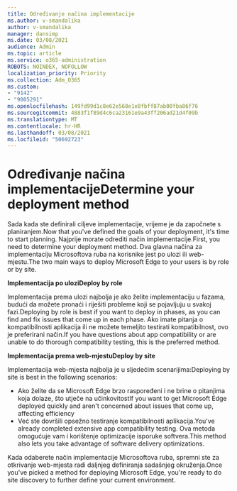```yaml
---
title: Određivanje načina implementacije
ms.author: v-smandalika
author: v-smandalika
manager: dansimp
ms.date: 03/08/2021
audience: Admin
ms.topic: article
ms.service: o365-administration
ROBOTS: NOINDEX, NOFOLLOW
localization_priority: Priority
ms.collection: Adm_O365
ms.custom:
- "9142"
- "9005291"
ms.openlocfilehash: 149fd99d1c8e62e568e1e8fbff87ab00fba86f76
ms.sourcegitcommit: 4883f1f89d4c6ca23161e9a43ff206ad21d4f09b
ms.translationtype: MT
ms.contentlocale: hr-HR
ms.lasthandoff: 03/08/2021
ms.locfileid: "50692723"
---
```

# <a name="determine-your-deployment-method"></a><span data-ttu-id="df1a8-102">Određivanje načina implementacije</span><span class="sxs-lookup"><span data-stu-id="df1a8-102">Determine your deployment method</span></span>

<span data-ttu-id="df1a8-103">Sada kada ste definirali ciljeve implementacije, vrijeme je da započnete s planiranjem.</span><span class="sxs-lookup"><span data-stu-id="df1a8-103">Now that you've defined the goals of your deployment, it's time to start planning.</span></span> <span data-ttu-id="df1a8-104">Najprije morate odrediti način implementacije.</span><span class="sxs-lookup"><span data-stu-id="df1a8-104">First, you need to determine your deployment method.</span></span> <span data-ttu-id="df1a8-105">Dva glavna načina za implementaciju Microsoftova ruba na korisnike jest po ulozi ili web-mjestu.</span><span class="sxs-lookup"><span data-stu-id="df1a8-105">The two main ways to deploy Microsoft Edge to your users is by role or by site.</span></span>

<span data-ttu-id="df1a8-106">**Implementacija po ulozi**</span><span class="sxs-lookup"><span data-stu-id="df1a8-106">**Deploy by role**</span></span>

<span data-ttu-id="df1a8-107">Implementacija prema ulozi najbolja je ako želite implementaciju u fazama, budući da možete pronaći i riješiti probleme koji se pojavljuju u svakoj fazi.</span><span class="sxs-lookup"><span data-stu-id="df1a8-107">Deploying by role is best if you want to deploy in phases, as you can find and fix issues that come up in each phase.</span></span> <span data-ttu-id="df1a8-108">Ako imate pitanja o kompatibilnosti aplikacija ili ne možete temeljito testirati kompatibilnost, ovo je preferirani način.</span><span class="sxs-lookup"><span data-stu-id="df1a8-108">If you have questions about app compatibility or are unable to do thorough compatibility testing, this is the preferred method.</span></span>

<span data-ttu-id="df1a8-109">**Implementacija prema web-mjestu**</span><span class="sxs-lookup"><span data-stu-id="df1a8-109">**Deploy by site**</span></span>

<span data-ttu-id="df1a8-110">Implementacija web-mjesta najbolja je u sljedećim scenarijima:</span><span class="sxs-lookup"><span data-stu-id="df1a8-110">Deploying by site is best in the following scenarios:</span></span>
- <span data-ttu-id="df1a8-111">Ako želite da se Microsoft Edge brzo raspoređeni i ne brine o pitanjima koja dolaze, što utječe na učinkovitost</span><span class="sxs-lookup"><span data-stu-id="df1a8-111">If you want to get Microsoft Edge deployed quickly and aren't concerned about issues that come up, affecting efficiency</span></span>
- <span data-ttu-id="df1a8-112">Već ste dovršili opsežno testiranje kompatibilnosti aplikacija.</span><span class="sxs-lookup"><span data-stu-id="df1a8-112">You've already completed extensive app compatibility testing.</span></span> <span data-ttu-id="df1a8-113">Ova metoda omogućuje vam i korištenje optimizacije isporuke softvera.</span><span class="sxs-lookup"><span data-stu-id="df1a8-113">This method also lets you take advantage of software delivery optimizations.</span></span>

<span data-ttu-id="df1a8-114">Kada odaberete način implementacije Microsoftova ruba, spremni ste za otkrivanje web-mjesta radi daljnjeg definiranja sadašnjeg okruženja.</span><span class="sxs-lookup"><span data-stu-id="df1a8-114">Once you've picked a method for deploying Microsoft Edge, you're ready to do site discovery to further define your current environment.</span></span>
